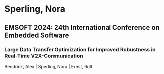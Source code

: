 # Sperling, Nora

## EMSOFT 2024: 24th International Conference on Embedded Software

### Large Data Transfer Optimization for Improved Robustness in Real-Time V2X-Communication
Bendrick, Alex | Sperling, Nora | Ernst, Rolf

